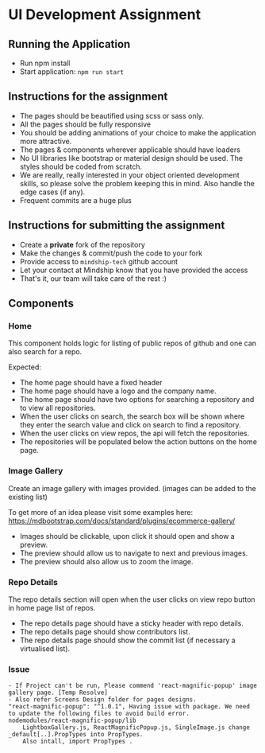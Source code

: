 # UI Development Assignment 

## Running the Application

- Run npm install
- Start application:
     `npm run start`

## Instructions for the assignment

- The pages should be beautified using scss or sass only.
- All the pages should be fully responsive
- You should be adding animations of your choice to make the application more attractive.
- The pages & components wherever applicable should have loaders
- No UI libraries like bootstrap or material design should be used. The styles should be coded from scratch.
- We are really, really interested in your object oriented development skills, so please solve the problem keeping this in mind. Also handle the edge cases (if any).
- Frequent commits are a huge plus


## Instructions for submitting the assignment

- Create a **private** fork of the repository
- Make the changes & commit/push the code to your fork
- Provide access to `mindship-tech` github account
- Let your contact at Mindship know that you have provided the access
- That's it, our team will take care of the rest :)

## Components
### Home

This component holds logic for listing of public repos of github and one can also search for a repo.

Expected:

- The home page should have a fixed header
- The home page should have a logo and the company name.
- The home page should have two options for searching a repository and to view all repositories.
- When the user clicks on search, the search box will be shown where they enter the search value and click on search to find a repository.
- When the user clicks on view repos, the api will fetch the repositories.
- The repositories will be populated below the action buttons on the home page.


### Image Gallery

Create an image gallery with images provided. (images can be added to the existing list)

To get more of an idea please visit some examples here: https://mdbootstrap.com/docs/standard/plugins/ecommerce-gallery/

- Images should be clickable, upon click it should open and show a preview.
- The preview should allow us to navigate to next and previous images.
- The preview should also allow us to zoom the image.

### Repo Details

The repo details section will open when the user clicks on view repo button in home page list of repos.

- The repo details page should have a sticky header with repo details.
- The repo details page should show contributors list.
- The repo details page should show the commit list (if necessary a virtualised list).

### Issue
	- If Project can't be run, Please commend 'react-magnific-popup' image gallery page. [Temp Resolve]
	- Also refer Screens Design folder for pages designs. 
	"react-magnific-popup": "^1.0.1", Having issue with package. We need to update the following files to avoid build error.
	nodemodules/react-magnific-popup/lib
		LightboxGallery.js, ReactMagnificPopup.js, SingleImage.js change _default[..].PropTypes into PropTypes.
		Also intall, import PropTypes .
